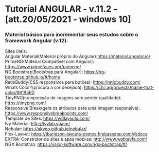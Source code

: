 # Tutorial ANGULAR - v.11.2 - [att.20/05/2021 - windows 10]
### Material básico para incrementar seus estudos sobre o framework Angular (v.12).

Sites úteis:<br>
Angular Material(Material próprio do Angular):https://material.angular.io/ <br>
PrimeNG(Material Compatível com Angular): https://www.primefaces.org/primeng/<br>
NG Bootstrap(Bootstrap para Angular): https://ng-bootstrap.github.io/#/home <br>
RatioBuddy(CSS responsivos para botões): https://ratiobuddy.com/ <br>
Whats Color?(procura a cor desejada): https://chir.ag/projects/name-that-color/#6195ED <br>
TinyPNG(compressão de imagens sem perder qualidade): https://tinypng.com/ <br>
Responsive Break(gera os atributos para uma imagem responsiva): https://www.responsivebreakpoints.com/ <br>
Template de Sites: https://w3layouts.com/ <br>
Ivy Material: http://ivylab.space/ <br>
Nebular: https://akveo.github.io/nebular/ <br>
Flex-Layout: https://tburleson-layouts-demos.firebaseapp.com/#/docs <br>
EXTRA: Construtor de sites e apps mobiles: http://www.webtayfa.com/<br>
NGX Bootstrap: https://valor-software.com/ngx-bootstrap/#/
